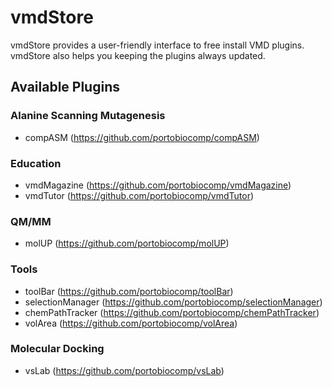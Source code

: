 # vmdStore
vmdStore provides a user-friendly interface to free install VMD plugins. vmdStore also helps you keeping the plugins always updated. 

## Available Plugins
### Alanine Scanning Mutagenesis
 - compASM (https://github.com/portobiocomp/compASM)

### Education
 - vmdMagazine (https://github.com/portobiocomp/vmdMagazine)
 - vmdTutor (https://github.com/portobiocomp/vmdTutor)
 
### QM/MM
 - molUP (https://github.com/portobiocomp/molUP)
 
### Tools
 - toolBar (https://github.com/portobiocomp/toolBar)
 - selectionManager (https://github.com/portobiocomp/selectionManager)
 - chemPathTracker (https://github.com/portobiocomp/chemPathTracker)
 - volArea (https://github.com/portobiocomp/volArea)

### Molecular Docking
 - vsLab (https://github.com/portobiocomp/vsLab)
